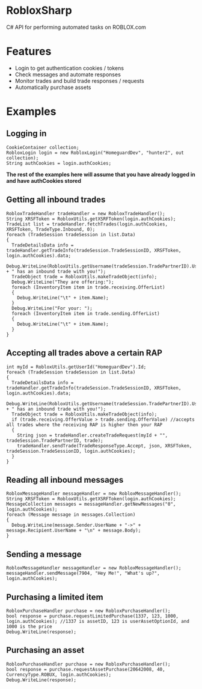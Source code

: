 # RobloxSharp
C# API for performing automated tasks on ROBLOX.com

<b><h1>Features</h1></b>
<ul>
<li>Login to get authentication cookies / tokens</li>
<li>Check messages and automate responses</li>
<li>Monitor trades and build trade responses / requests</li>
<li>Automatically purchase assets</li>
</ul>

<b><h1>Examples</h1></b>

<b><h2>Logging in</h2></b>
```
CookieContainer collection;
RobloxLogin login = new RobloxLogin("HomeguardDev", "hunter2", out collection);
String authCookies = login.authCookies;
```
<b>The rest of the examples here will assume that you have already logged in and have authCookies stored</b>

<b><h2>Getting all inbound trades</h2></b>
```
RobloxTradeHandler tradeHandler = new RobloxTradeHandler();
String XRSFToken = RobloxUtils.getXSRFToken(login.authCookies);
TradeList list = tradeHandler.fetchTrades(login.authCookies, XRSFToken, TradeType.Inbound, 0);
foreach (TradeSession tradeSession in list.Data)
{
  TradeDetailsData info = tradeHandler.getTradeInfo(tradeSession.TradeSessionID, XRSFToken, login.authCookies).data;
  Debug.WriteLine(RobloxUtils.getUsername(tradeSession.TradePartnerID).Username + " has an inbound trade with you!");
  TradeObject trade = RobloxUtils.makeTradeObject(info);
  Debug.WriteLine("They are offering:");
  foreach (InventoryItem item in trade.receiving.OfferList)
  {
    Debug.WriteLine("\t" + item.Name);
  }
  Debug.WriteLine("For your: ");
  foreach (InventoryItem item in trade.sending.OfferList)
  {
    Debug.WriteLine("\t" + item.Name);
  }
}
```
<b><h2>Accepting all trades above a certain RAP</h2></b>
```
int myId = RobloxUtils.getUserId("HomeguardDev").Id;
foreach (TradeSession tradeSession in list.Data)
{
  TradeDetailsData info = tradeHandler.getTradeInfo(tradeSession.TradeSessionID, XRSFToken, login.authCookies).data;
  Debug.WriteLine(RobloxUtils.getUsername(tradeSession.TradePartnerID).Username + " has an inbound trade with you!");
  TradeObject trade = RobloxUtils.makeTradeObject(info);
  if (trade.receiving.OfferValue > trade.sending.OfferValue) //accepts all trades where the receiving RAP is higher then your RAP
  {
    String json = tradeHandler.createTradeRequest(myId + "", tradeSession.TradePartnerID, trade);
    tradeHandler.sendTrade(TradeResponseType.Accept, json, XRSFToken, tradeSession.TradeSessionID, login.authCookies);
  }
}
```
<b><h2>Reading all inbound messages</h2></b>
```
RobloxMessageHandler messageHandler = new RobloxMessageHandler();
String XRSFToken = RobloxUtils.getXSRFToken(login.authCookies);
MessageCollection messages = messageHandler.getNewMessages("0", login.authCookies);
foreach (Message message in messages.Collection)
{
  Debug.WriteLine(message.Sender.UserName + "->" + message.Recipient.UserName + "\n" + message.Body);
}
```
<b><h2>Sending a message</h2></b>
```
RobloxMessageHandler messageHandler = new RobloxMessageHandler();
messageHandler.sendMessage(7904, "Hey Me!", "What's up?", login.authCookies);
```
<b><h2>Purchasing a limited item</h2></b>
```
RobloxPurchaseHandler purchase = new RobloxPurchaseHandler();
bool response = purchase.requestLimitedPurchase(1337, 123, 1000, login.authCookies); //1337 is assetID, 123 is userAssetOptionId, and 1000 is the price
Debug.WriteLine(response);
```
<b><h2>Purchasing an asset</h2></b>
```
RobloxPurchaseHandler purchase = new RobloxPurchaseHandler();
bool response = purchase.requestAssetPurchase(20642008, 40, CurrencyType.ROBUX, login.authCookies);
Debug.WriteLine(response);
```

